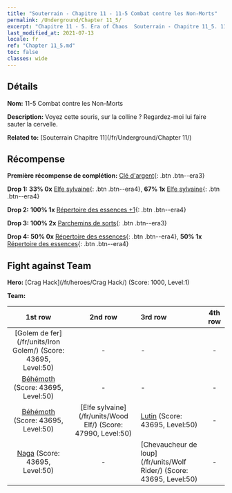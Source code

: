```yaml
---
title: "Souterrain - Chapitre 11 - 11-5 Combat contre les Non-Morts"
permalink: /Underground/Chapter 11_5/
excerpt: "Chapitre 11 - 5. Era of Chaos  Souterrain - Chapitre 11_5. 11-5 Combat contre les Non-Morts"
last_modified_at: 2021-07-13
locale: fr
ref: "Chapter 11_5.md"
toc: false
classes: wide
---
```


## Détails

 **Nom:** 11-5 Combat contre les Non-Morts

 **Description:** Voyez cette souris, sur la colline ? Regardez-moi lui faire sauter la cervelle.

 **Related to:** [Souterrain Chapitre 11](/fr/Underground/Chapter 11/)

## Récompense

 **Première récompense de complétion:** [Clé d'argent](/ItemsFR/con_693/){: .btn .btn--era3}

 **Drop 1:** **33% 0x** [Elfe sylvaine](/ItemsFR/unt_201/){: .btn .btn--era4}, **67% 1x** [Elfe sylvaine](/ItemsFR/unt_201/){: .btn .btn--era4}

 **Drop 2:** **100% 1x** [Répertoire des essences +1](/ItemsFR/mat_46/){: .btn .btn--era4}

 **Drop 3:** **100% 2x** [Parchemins de sorts](/ItemsFR/con_694/){: .btn .btn--era3}

 **Drop 4:** **50% 0x** [Répertoire des essences](/ItemsFR/mat_39/){: .btn .btn--era4}, **50% 1x** [Répertoire des essences](/ItemsFR/mat_39/){: .btn .btn--era4}


## Fight against Team
 **Hero:** [Crag Hack](/fr/heroes/Crag Hack/) (Score: 1000, Level:1)

 **Team:**


  | 1st row | 2nd row | 3rd row | 4th row |
  |:----:|:----:|:----|:----:|
  | [Golem de fer](/fr/units/Iron Golem/) (Score: 43695, Level:50)  | - | - | - |
  | [Béhémoth](/fr/units/Behemoth/) (Score: 43695, Level:50)  | - | - | - |
  | [Béhémoth](/fr/units/Behemoth/) (Score: 43695, Level:50)  | [Elfe sylvaine](/fr/units/Wood Elf/) (Score: 47990, Level:50)  | [Lutin](/fr/units/Gremlin/) (Score: 43695, Level:50)  | - |
  | [Naga](/fr/units/Naga/) (Score: 43695, Level:50)  | - | [Chevaucheur de loup](/fr/units/Wolf Rider/) (Score: 43695, Level:50)  | - |


